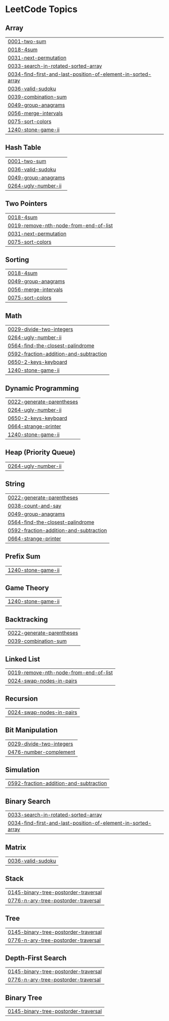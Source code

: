 
<!---LeetCode Topics Start-->
# LeetCode Topics
## Array
|  |
| ------- |
| [0001-two-sum](https://github.com/yadav-ved/LeetCode/tree/master/0001-two-sum) |
| [0018-4sum](https://github.com/yadav-ved/LeetCode/tree/master/0018-4sum) |
| [0031-next-permutation](https://github.com/yadav-ved/LeetCode/tree/master/0031-next-permutation) |
| [0033-search-in-rotated-sorted-array](https://github.com/yadav-ved/LeetCode/tree/master/0033-search-in-rotated-sorted-array) |
| [0034-find-first-and-last-position-of-element-in-sorted-array](https://github.com/yadav-ved/LeetCode/tree/master/0034-find-first-and-last-position-of-element-in-sorted-array) |
| [0036-valid-sudoku](https://github.com/yadav-ved/LeetCode/tree/master/0036-valid-sudoku) |
| [0039-combination-sum](https://github.com/yadav-ved/LeetCode/tree/master/0039-combination-sum) |
| [0049-group-anagrams](https://github.com/yadav-ved/LeetCode/tree/master/0049-group-anagrams) |
| [0056-merge-intervals](https://github.com/yadav-ved/LeetCode/tree/master/0056-merge-intervals) |
| [0075-sort-colors](https://github.com/yadav-ved/LeetCode/tree/master/0075-sort-colors) |
| [1240-stone-game-ii](https://github.com/yadav-ved/LeetCode/tree/master/1240-stone-game-ii) |
## Hash Table
|  |
| ------- |
| [0001-two-sum](https://github.com/yadav-ved/LeetCode/tree/master/0001-two-sum) |
| [0036-valid-sudoku](https://github.com/yadav-ved/LeetCode/tree/master/0036-valid-sudoku) |
| [0049-group-anagrams](https://github.com/yadav-ved/LeetCode/tree/master/0049-group-anagrams) |
| [0264-ugly-number-ii](https://github.com/yadav-ved/LeetCode/tree/master/0264-ugly-number-ii) |
## Two Pointers
|  |
| ------- |
| [0018-4sum](https://github.com/yadav-ved/LeetCode/tree/master/0018-4sum) |
| [0019-remove-nth-node-from-end-of-list](https://github.com/yadav-ved/LeetCode/tree/master/0019-remove-nth-node-from-end-of-list) |
| [0031-next-permutation](https://github.com/yadav-ved/LeetCode/tree/master/0031-next-permutation) |
| [0075-sort-colors](https://github.com/yadav-ved/LeetCode/tree/master/0075-sort-colors) |
## Sorting
|  |
| ------- |
| [0018-4sum](https://github.com/yadav-ved/LeetCode/tree/master/0018-4sum) |
| [0049-group-anagrams](https://github.com/yadav-ved/LeetCode/tree/master/0049-group-anagrams) |
| [0056-merge-intervals](https://github.com/yadav-ved/LeetCode/tree/master/0056-merge-intervals) |
| [0075-sort-colors](https://github.com/yadav-ved/LeetCode/tree/master/0075-sort-colors) |
## Math
|  |
| ------- |
| [0029-divide-two-integers](https://github.com/yadav-ved/LeetCode/tree/master/0029-divide-two-integers) |
| [0264-ugly-number-ii](https://github.com/yadav-ved/LeetCode/tree/master/0264-ugly-number-ii) |
| [0564-find-the-closest-palindrome](https://github.com/yadav-ved/LeetCode/tree/master/0564-find-the-closest-palindrome) |
| [0592-fraction-addition-and-subtraction](https://github.com/yadav-ved/LeetCode/tree/master/0592-fraction-addition-and-subtraction) |
| [0650-2-keys-keyboard](https://github.com/yadav-ved/LeetCode/tree/master/0650-2-keys-keyboard) |
| [1240-stone-game-ii](https://github.com/yadav-ved/LeetCode/tree/master/1240-stone-game-ii) |
## Dynamic Programming
|  |
| ------- |
| [0022-generate-parentheses](https://github.com/yadav-ved/LeetCode/tree/master/0022-generate-parentheses) |
| [0264-ugly-number-ii](https://github.com/yadav-ved/LeetCode/tree/master/0264-ugly-number-ii) |
| [0650-2-keys-keyboard](https://github.com/yadav-ved/LeetCode/tree/master/0650-2-keys-keyboard) |
| [0664-strange-printer](https://github.com/yadav-ved/LeetCode/tree/master/0664-strange-printer) |
| [1240-stone-game-ii](https://github.com/yadav-ved/LeetCode/tree/master/1240-stone-game-ii) |
## Heap (Priority Queue)
|  |
| ------- |
| [0264-ugly-number-ii](https://github.com/yadav-ved/LeetCode/tree/master/0264-ugly-number-ii) |
## String
|  |
| ------- |
| [0022-generate-parentheses](https://github.com/yadav-ved/LeetCode/tree/master/0022-generate-parentheses) |
| [0038-count-and-say](https://github.com/yadav-ved/LeetCode/tree/master/0038-count-and-say) |
| [0049-group-anagrams](https://github.com/yadav-ved/LeetCode/tree/master/0049-group-anagrams) |
| [0564-find-the-closest-palindrome](https://github.com/yadav-ved/LeetCode/tree/master/0564-find-the-closest-palindrome) |
| [0592-fraction-addition-and-subtraction](https://github.com/yadav-ved/LeetCode/tree/master/0592-fraction-addition-and-subtraction) |
| [0664-strange-printer](https://github.com/yadav-ved/LeetCode/tree/master/0664-strange-printer) |
## Prefix Sum
|  |
| ------- |
| [1240-stone-game-ii](https://github.com/yadav-ved/LeetCode/tree/master/1240-stone-game-ii) |
## Game Theory
|  |
| ------- |
| [1240-stone-game-ii](https://github.com/yadav-ved/LeetCode/tree/master/1240-stone-game-ii) |
## Backtracking
|  |
| ------- |
| [0022-generate-parentheses](https://github.com/yadav-ved/LeetCode/tree/master/0022-generate-parentheses) |
| [0039-combination-sum](https://github.com/yadav-ved/LeetCode/tree/master/0039-combination-sum) |
## Linked List
|  |
| ------- |
| [0019-remove-nth-node-from-end-of-list](https://github.com/yadav-ved/LeetCode/tree/master/0019-remove-nth-node-from-end-of-list) |
| [0024-swap-nodes-in-pairs](https://github.com/yadav-ved/LeetCode/tree/master/0024-swap-nodes-in-pairs) |
## Recursion
|  |
| ------- |
| [0024-swap-nodes-in-pairs](https://github.com/yadav-ved/LeetCode/tree/master/0024-swap-nodes-in-pairs) |
## Bit Manipulation
|  |
| ------- |
| [0029-divide-two-integers](https://github.com/yadav-ved/LeetCode/tree/master/0029-divide-two-integers) |
| [0476-number-complement](https://github.com/yadav-ved/LeetCode/tree/master/0476-number-complement) |
## Simulation
|  |
| ------- |
| [0592-fraction-addition-and-subtraction](https://github.com/yadav-ved/LeetCode/tree/master/0592-fraction-addition-and-subtraction) |
## Binary Search
|  |
| ------- |
| [0033-search-in-rotated-sorted-array](https://github.com/yadav-ved/LeetCode/tree/master/0033-search-in-rotated-sorted-array) |
| [0034-find-first-and-last-position-of-element-in-sorted-array](https://github.com/yadav-ved/LeetCode/tree/master/0034-find-first-and-last-position-of-element-in-sorted-array) |
## Matrix
|  |
| ------- |
| [0036-valid-sudoku](https://github.com/yadav-ved/LeetCode/tree/master/0036-valid-sudoku) |
## Stack
|  |
| ------- |
| [0145-binary-tree-postorder-traversal](https://github.com/yadav-ved/LeetCode/tree/master/0145-binary-tree-postorder-traversal) |
| [0776-n-ary-tree-postorder-traversal](https://github.com/yadav-ved/LeetCode/tree/master/0776-n-ary-tree-postorder-traversal) |
## Tree
|  |
| ------- |
| [0145-binary-tree-postorder-traversal](https://github.com/yadav-ved/LeetCode/tree/master/0145-binary-tree-postorder-traversal) |
| [0776-n-ary-tree-postorder-traversal](https://github.com/yadav-ved/LeetCode/tree/master/0776-n-ary-tree-postorder-traversal) |
## Depth-First Search
|  |
| ------- |
| [0145-binary-tree-postorder-traversal](https://github.com/yadav-ved/LeetCode/tree/master/0145-binary-tree-postorder-traversal) |
| [0776-n-ary-tree-postorder-traversal](https://github.com/yadav-ved/LeetCode/tree/master/0776-n-ary-tree-postorder-traversal) |
## Binary Tree
|  |
| ------- |
| [0145-binary-tree-postorder-traversal](https://github.com/yadav-ved/LeetCode/tree/master/0145-binary-tree-postorder-traversal) |
<!---LeetCode Topics End-->